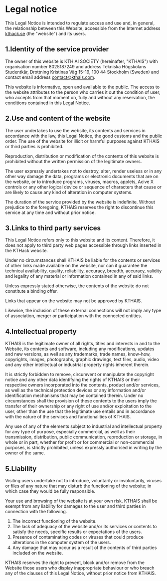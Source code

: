 # Legal notice

This Legal Notice is intended to regulate access and use and, in general, the relationship between this Website, accessible from the Internet address [kthack.se](https://kthack.se) (the "website") and its users.

## 1.Identity of the service provider

The owner of this website is KTH AI SOCIETY (hereinafter, "KTHAIS") with organisation number 8025187249 and address Tekniska Högskolans Studentkår, Drottning Kristinas Väg 15-19, 100 44 Stockholm (Sweden) and contact email address contact@kthais.com.

This website is informative, open and available to the public. The access to the website attributes to the person who carries it out the condition of user, who accepts from that moment on, fully and without any reservation, the conditions contained in this Legal Notice.

## 2.Use and content of the website

The user undertakes to use the website, its contents and services in accordance with the law, this Legal Notice, the good customs and the public order. The use of the website for illicit or harmful purposes against KTHAIS or third parties is prohibited.

Reproduction, distribution or modification of the contents of this website is prohibited without the written permission of the legitimate owners.

The user expressly undertakes not to destroy, alter, render useless or in any other way damage the data, programs or electronic documents that are on the website, or to introduce programs, viruses, macros, applets, Acive X controls or any other logical device or sequence of characters that cause or are likely to cause any kind of alteration in computer systems.

The duration of the service provided by the website is indefinite. Without prejudice to the foregoing, KTHAIS reserves the right to discontinue this service at any time and without prior notice.

## 3.Links to third party services

This Legal Notice refers only to this website and its content. Therefore, it does not apply to third party web pages accessible through links inserted in the KTHack website.

Under no circumstances shall KTHAIS be liable for the contents or services of other links made available on the website, nor can it guarantee the technical availability, quality, reliability, accuracy, breadth, accuracy, validity and legality of any material or information contained in any of said links.

Unless expressly stated otherwise, the contents of the website do not constitute a binding offer.

Links that appear on the website may not be approved by KTHAIS.

Likewise, the inclusion of these external connections will not imply any type of association, merger or participation with the connected entities.

## 4.Intellectual property

KTHAIS is the legitimate owner of all rights, titles and interests in and to the Website, its contents and software, including any modifications, updates and new versions, as well as any trademarks, trade names, know-how, copyrights, images, photographs, graphic drawings, text files, audio, video and any other intellectual or industrial property rights inherent therein.

It is strictly forbidden to remove, circumvent or manipulate the copyright notice and any other data identifying the rights of KTHAIS or their respective owners incorporated into the contents, product and/or services, as well as the technical protection devices or any information and/or identification mechanisms that may be contained therein. Under no circumstances shall the provision of these contents to the users imply the transfer of their ownership or any right of use and/or exploitation to the user, other than the use that the legitimate use entails and in accordance with the nature of the services and functionalities of KTHAIS.

Any use of any of the elements subject to industrial and intellectual property for any type of purpose, especially commercial, as well as their transmission, distribution, public communication, reproduction or storage, in whole or in part, whether for profit or for commercial or non-commercial purposes, is strictly prohibited, unless expressly authorised in writing by the owner of the same.

## 5.Liability

Visiting users undertake not to introduce, voluntarily or involuntarily, viruses or files of any nature that may disturb the functioning of the website; in which case they would be fully responsible.

Your use and browsing of the website is at your own risk. KTHAIS shall be exempt from any liability for damages to the user and third parties in connection with the following.

1. The incorrect functioning of the website.
2. The lack of adequacy of the website and/or its services or contents to satisfy the needs, specific results or expectations of the users.
3. Presence of contaminating codes or viruses that could produce alterations in the computer system of the users.
4. Any damage that may occur as a result of the contents of third parties included on the website.

KTHAIS reserves the right to prevent, block and/or remove from the Website those users who display inappropriate behaviour or who breach any of the clauses of this Legal Notice, without prior notice from KTHAIS.